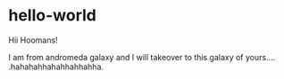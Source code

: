 # hello-world

Hii Hoomans!

I am from andromeda galaxy and I will takeover to this galaxy of yours.... .hahahahhahahhahhahha.
